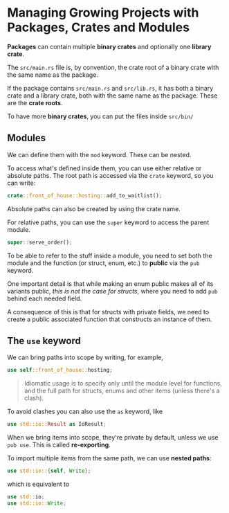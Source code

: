 # Managing Growing Projects with Packages, Crates and Modules

**Packages** can contain multiple **binary crates** and optionally one
**library crate**.

The `src/main.rs` file is, by convention, the crate root of a binary crate with the same
name as the package.

If the package contains `src/main.rs` and `src/lib.rs`, it has both a binary crate and
a library crate, both with the same name as the package. These are the **crate roots**.

To have more **binary crates**, you can put the files inside `src/bin/`

## Modules

We can define them with the `mod` keyword. These can be nested.

To access what's defined inside them, you can use either relative or absolute paths.
The root path is accessed via the `crate` keyword, so you can write:

```rust
crate::front_of_house::hosting::add_to_waitlist();
```

Absolute paths can also be created by using the crate name.

For relative paths, you can use the `super` keyword to access the parent module.

```rust
super::serve_order();
```

To be able to refer to the stuff inside a module, you need to set both the module and
the function (or struct, enum, etc.) to **public** via the `pub` keyword.

One important detail is that while making an enum public makes all of its variants
public, _this is not the case for structs_, where you need to add `pub` behind each
needed field.

A consequence of this is that for structs with private fields, we need to create a
public associated function that constructs an instance of them.

## The `use` keyword

We can bring paths into scope by writing, for example,

```rust
use self::front_of_house::hosting;
```

> Idiomatic usage is to specify only until the module level for functions, and the full
> path for structs, enums and other items (unless there's a clash).

To avoid clashes you can also use the `as` keyword, like

```rust
use std::io::Result as IoResult;
```

When we bring items into scope, they're private by default, unless we use `pub use`.
This is called **re-exporting**.

To import multiple items from the same path, we can use **nested paths**:

```rust
use std::io::{self, Write};
```

which is equivalent to

```rust
use std::io;
use std::io::Write;
```
